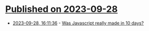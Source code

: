 # [Published on 2023-09-28](index.md)

* [2023-09-28, 16:11:36](https://lobste.rs/s/cnpaup/was_javascript_really_made_10_days) - [Was Javascript really made in 10 days?](https://buttondown.email/hillelwayne/archive/did-brendan-eich-really-make-javascript-in-10-days/)
